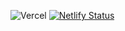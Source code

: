 ![Vercel](https://vercelbadge.vercel.app//api/jdbbdj/next-todo)
[![Netlify Status](https://api.netlify.com/api/v1/badges/445672df-f4d7-4d11-bb10-db5e8d627e52/deploy-status)](https://app.netlify.com/sites/jdbbdj-next-todo-app/deploys)
